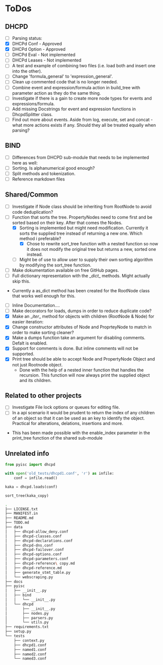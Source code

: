 # ToDos

## DHCPD

- [ ]  Parsing status:
  - [x]  DHCPd Conf - Approved
  - [x]  DHCPd Option - Approved
  - [ ]  DHCPd Eval - Not implemented
  - [ ]  DHCPd Leases - Not implemented
- [ ]  A test and example of combining two files (i.e. load both and insert one into the other).
- [ ]  Change 'formula_general' to 'expression_general'.
- [ ]  Clean up commented code that is no longer needed.
- [ ]  Combine event and expression/formula action in build_tree with parameter action as they do the same thing.
- [ ]  Investigate if there is a gain to create more node types for events and expressions/formula.
- [ ]  Add missing Docstrings for event and expression functions in DhcpdSplitter class.
- [ ]  Find out more about events. Aside from log, execute, set and concat - what more actions exists if any. Should they all be treated equally when parsing?

## BIND

- [ ]  Differences from DHCPD sub-module that needs to be implemented here as well:
  - [ ]  Sorting. Is alphanumerical good enough?
  - [ ]  Split methods and tokenization.
  - [ ]  Reference markdown files

## Shared/Common

- [ ] Investigate if Node class should be inheriting from RootNode to avoid code deduplication?
- [ ] Function that sorts the tree. PropertyNodes need to come first and be sorted based on their key. After that comes the Nodes.
  - [x] Sorting is implemented but might need modification. Currently it sorts the supplied tree instead of returning a new one. Which method i preferable?
    - [x] Chose to rewrite sort_tree function with a nested function so now it does not modify the original tree but returns a new, sorted one instead.
  - [ ]  Might be of use to allow user to supply their own sorting algorithm by modifying the sort_tree function.
- [ ]  Make dokumentation available on free GitHub pages.
- [ ]  Full dictionary representation with the \__dict__ methods. Might actually skip this.
  -  Currently a as_dict method has been created for the RootNode class that works well enough for this.
- [ ]  Inline Documentation....
- [ ]  Make decorators for loads, dumps in order to reduce duplicate code?
- [x]  Make an \__iter__ method for objects with children (RootNode & Node) for easier iteration:
- [x] Change constructor attributes of Node and ProprteyNode to match in order to make sorting cleaner?
- [x] Make a dumps function take an argument for disabling comments. Defalt is enabled.
- [x] Support for comments is done. But inline comments will not be supported.
- [x] Print tree should be able to accept Node and PropertyNode Object and not just Rootnode object.
  - Done with the help of a nested inner function that handles the recursion. This function will now always print the supplied object and its children.

## Related to other projects

- [ ]  Investigate File lock options or queues for editing file.
- [ ]  In a api scenario it would be prudent to return the index of any children of an object so that it can be used as an key to identify the object. Practical for alterations, delations, insertions and more.
  -  This has been made possible with the enable_index parameter in the print_tree function of the shared sub-module

## Unrelated info

```python
from pyisc import dhcpd

with open('old_tests/dhcpd1.conf', 'r') as infile:
    conf = infile.read()

kaka = dhcpd.loads(conf)

sort_tree(kaka_copy)
```

```bash
.
├── LICENSE.txt
├── MANIFEST.in
├── README.md
├── TODO.md
├── data
│   ├── dhcpd-allow_deny.conf
│   ├── dhcpd-classes.conf
│   ├── dhcpd-declarations.conf
│   ├── dhcpd-dns.conf
│   ├── dhcpd-failover.conf
│   ├── dhcpd-options.conf
│   ├── dhcpd-parameters.conf
│   ├── dhcpd-reference\ copy.md
│   ├── dhcpd-reference.md
│   ├── generate_stmt_table.py
│   └── webscraping.py
├── docs
├── pyisc
│   ├── __init__.py
│   ├── bind
│   │   └── __init__.py
│   └── dhcpd
│       ├── __init__.py
│       ├── nodes.py
│       ├── parsers.py
│       └── utils.py
├── requirements.txt
├── setup.py
└── tests
    ├── context.py
    ├── dhcpd1.conf
    ├── named1.conf
    ├── named2.conf
    └── named3.conf
```
